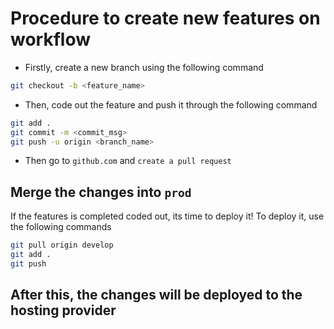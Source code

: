 # Procedure to create new features on workflow

-   Firstly, create a new branch using the following command

```bash
git checkout -b <feature_name>
```

-   Then, code out the feature and push it through the following command

```bash
git add .
git commit -m <commit_msg>
git push -u origin <branch_name>
```

-   Then go to `github.com` and `create a pull request`

## Merge the changes into `prod`

If the features is completed coded out, its time to deploy it! To deploy it, use the following commands

```bash
git pull origin develop
git add .
git push
```

## After this, the changes will be deployed to the hosting provider

